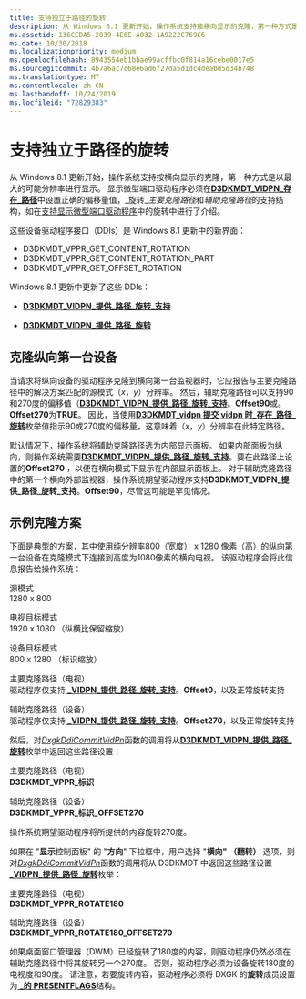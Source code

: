 ```yaml
---
title: 支持独立于路径的旋转
description: 从 Windows 8.1 更新开始，操作系统支持按横向显示的克隆，第一种方式是以最大的可能分辨率进行显示。
ms.assetid: 136CEDA5-2839-4E6E-A032-1A9222C769C6
ms.date: 10/30/2018
ms.localizationpriority: medium
ms.openlocfilehash: 8943554eb1bbae99acffbc0f814a16cebe0017e5
ms.sourcegitcommit: 4b7a6ac7c68e6ad6f27da5d1dc4deabd5d34b748
ms.translationtype: MT
ms.contentlocale: zh-CN
ms.lasthandoff: 10/24/2019
ms.locfileid: "72829383"
---
```

# <a name="span-iddisplaysupporting_path-independent_rotationspansupporting-path-independent-rotation"></a><span id="display.supporting_path-independent_rotation"></span>支持独立于路径的旋转


从 Windows 8.1 更新开始，操作系统支持按横向显示的克隆，第一种方式是以最大的可能分辨率进行显示。 显示微型端口驱动程序必须在[**D3DKMDT\_VIDPN\_存在\_路径**](https://docs.microsoft.com/windows-hardware/drivers/ddi/d3dkmdt/ns-d3dkmdt-_d3dkmdt_vidpn_present_path_rotation_support)中设置正确的偏移量值，\_旋转\_*主要克隆路径*和*辅助克隆路径*的支持结构，如在[支持显示微型端口驱动程序](supporting-rotation-in-a-display-miniport-driver.md)中的旋转中进行了介绍。

这些设备驱动程序接口（DDIs）是 Windows 8.1 更新中的新界面：

-   D3DKMDT_VPPR_GET_CONTENT_ROTATION
-   D3DKMDT_VPPR_GET_CONTENT_ROTATION_PART
-   D3DKMDT_VPPR_GET_OFFSET_ROTATION

Windows 8.1 更新中更新了这些 DDIs：

-   [**D3DKMDT\_VIDPN\_提供\_路径\_旋转\_支持**](https://docs.microsoft.com/windows-hardware/drivers/ddi/d3dkmdt/ns-d3dkmdt-_d3dkmdt_vidpn_present_path_rotation_support)

-   [**D3DKMDT\_VIDPN\_提供\_路径\_旋转**](https://docs.microsoft.com/windows-hardware/drivers/ddi/d3dkmdt/ne-d3dkmdt-_d3dkmdt_vidpn_present_path_rotation)

## <a name="span-idcloning_a_portrait-first_devicespanspan-idcloning_a_portrait-first_devicespanspan-idcloning_a_portrait-first_devicespancloning-a-portrait-first-device"></a><span id="Cloning_a_portrait-first_device"></span><span id="cloning_a_portrait-first_device"></span><span id="CLONING_A_PORTRAIT-FIRST_DEVICE"></span>克隆纵向第一台设备


当请求将纵向设备的驱动程序克隆到横向第一台监视器时，它应报告与主要克隆路径中的解决方案匹配的源模式（*x*，*y*）分辨率。 然后，辅助克隆路径可以支持90和270度的偏移值（[**D3DKMDT\_VIDPN\_提供\_路径\_旋转\_支持**](https://docs.microsoft.com/windows-hardware/drivers/ddi/d3dkmdt/ns-d3dkmdt-_d3dkmdt_vidpn_present_path_rotation_support)。**Offset90**或。**Offset270**为**TRUE**。 因此，当使用[**D3DKMDT\_vidpn 提交 vidpn 时\_存在\_路径\_旋转**](https://docs.microsoft.com/windows-hardware/drivers/ddi/d3dkmdt/ne-d3dkmdt-_d3dkmdt_vidpn_present_path_rotation)枚举值指示90或270度的偏移量，这意味着（*x*，*y*）分辨率在此特定路径。

默认情况下，操作系统将辅助克隆路径选为内部显示面板。 如果内部面板为纵向，则操作系统需要[**D3DKMDT\_VIDPN\_提供\_路径\_旋转\_支持**](https://docs.microsoft.com/windows-hardware/drivers/ddi/d3dkmdt/ns-d3dkmdt-_d3dkmdt_vidpn_present_path_rotation_support)。要在此路径上设置的**Offset270** ，以便在横向模式下显示在内部显示面板上。 对于辅助克隆路径中的第一个横向外部监视器，操作系统期望驱动程序支持**D3DKMDT\_VIDPN\_提供\_路径\_旋转\_支持**。**Offset90**，尽管这可能是罕见情况。

## <a name="span-idexample_clone_scenariosspanspan-idexample_clone_scenariosspanspan-idexample_clone_scenariosspanexample-clone-scenarios"></a><span id="Example_clone_scenarios"></span><span id="example_clone_scenarios"></span><span id="EXAMPLE_CLONE_SCENARIOS"></span>示例克隆方案


下面是典型的方案，其中使用纯分辨率800（宽度） x 1280 像素（高）的纵向第一台设备在克隆模式下连接到高度为1080像素的横向电视。 该驱动程序会将此信息报告给操作系统：

<span id="source_mode"></span><span id="SOURCE_MODE"></span>源模式  
1280 x 800

<span id="TV_target_mode"></span><span id="tv_target_mode"></span><span id="TV_TARGET_MODE"></span>电视目标模式  
1920 x 1080 （纵横比保留缩放）

<span id="device_target_mode"></span><span id="DEVICE_TARGET_MODE"></span>设备目标模式  
800 x 1280 （标识缩放）

<span id="primary_clone_path__TV_"></span><span id="primary_clone_path__tv_"></span><span id="PRIMARY_CLONE_PATH__TV_"></span>主要克隆路径（电视）  
驱动程序仅支持[ **\_VIDPN\_提供\_路径\_旋转\_支持**](https://docs.microsoft.com/windows-hardware/drivers/ddi/d3dkmdt/ns-d3dkmdt-_d3dkmdt_vidpn_present_path_rotation_support)。**Offset0**，以及正常旋转支持

<span id="secondary_clone_path__device_"></span><span id="SECONDARY_CLONE_PATH__DEVICE_"></span>辅助克隆路径（设备）  
驱动程序仅支持[ **\_VIDPN\_提供\_路径\_旋转\_支持**](https://docs.microsoft.com/windows-hardware/drivers/ddi/d3dkmdt/ns-d3dkmdt-_d3dkmdt_vidpn_present_path_rotation_support)。**Offset270**，以及正常旋转支持

<span></span>  

然后，对[*DxgkDdiCommitVidPn*](https://docs.microsoft.com/windows-hardware/drivers/ddi/d3dkmddi/nc-d3dkmddi-dxgkddi_commitvidpn)函数的调用将从[**D3DKMDT\_VIDPN\_提供\_路径\_旋转**](https://docs.microsoft.com/windows-hardware/drivers/ddi/d3dkmdt/ne-d3dkmdt-_d3dkmdt_vidpn_present_path_rotation)枚举中返回这些路径设置：

<span id="primary_clone_path__TV_"></span><span id="primary_clone_path__tv_"></span><span id="PRIMARY_CLONE_PATH__TV_"></span>主要克隆路径（电视）  
**D3DKMDT\_VPPR\_标识**

<span id="secondary_clone_path__device_"></span><span id="SECONDARY_CLONE_PATH__DEVICE_"></span>辅助克隆路径（设备）  
**D3DKMDT\_VPPR\_标识\_OFFSET270**

操作系统期望驱动程序将所提供的内容旋转270度。

如果在 "**显示**控制面板" 的 "**方向**" 下拉框中，用户选择 "**横向" （翻转）** 选项，则对[*DxgkDdiCommitVidPn*](https://docs.microsoft.com/windows-hardware/drivers/ddi/d3dkmddi/nc-d3dkmddi-dxgkddi_commitvidpn)函数的调用将从 D3DKMDT 中返回这些路径设置[ **\_VIDPN\_提供\_路径\_旋转**](https://docs.microsoft.com/windows-hardware/drivers/ddi/d3dkmdt/ne-d3dkmdt-_d3dkmdt_vidpn_present_path_rotation)枚举：

<span id="primary_clone_path__TV_"></span><span id="primary_clone_path__tv_"></span><span id="PRIMARY_CLONE_PATH__TV_"></span>主要克隆路径（电视）  
**D3DKMDT\_VPPR\_ROTATE180**

<span id="secondary_clone_path__device_"></span><span id="SECONDARY_CLONE_PATH__DEVICE_"></span>辅助克隆路径（设备）  
**D3DKMDT\_VPPR\_ROTATE180\_OFFSET270**

如果桌面窗口管理器（DWM）已经旋转了180度的内容，则驱动程序仍然必须在辅助克隆路径中将其旋转另一个270度。 否则，驱动程序必须为设备旋转180度的电视度和90度。 请注意，若要旋转内容，驱动程序必须将 DXGK 的**旋转**成员设置为[ **\_的 PRESENTFLAGS**](https://docs.microsoft.com/windows-hardware/drivers/ddi/d3dkmddi/ns-d3dkmddi-_dxgk_presentflags)结构。

 

 





